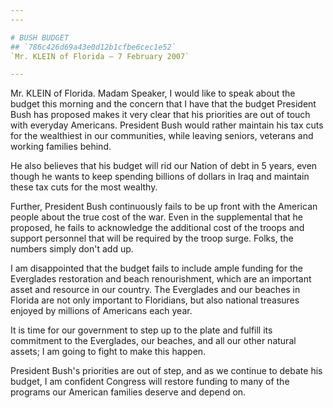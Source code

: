 ```yaml
---
---

# BUSH BUDGET
## `786c426d69a43e0d12b1cfbe6cec1e52`
`Mr. KLEIN of Florida — 7 February 2007`

---
```



Mr. KLEIN of Florida. Madam Speaker, I would like to speak about the 
budget this morning and the concern that I have that the budget 
President Bush has proposed makes it very clear that his priorities are 
out of touch with everyday Americans. President Bush would rather 
maintain his tax cuts for the wealthiest in our communities, while 
leaving seniors, veterans and working families behind.

He also believes that his budget will rid our Nation of debt in 5 
years, even though he wants to keep spending billions of dollars in 
Iraq and maintain these tax cuts for the most wealthy.

Further, President Bush continuously fails to be up front with the 
American people about the true cost of the war. Even in the 
supplemental that he proposed, he fails to acknowledge the additional 
cost of the troops and support personnel that will be required by the 
troop surge. Folks, the numbers simply don't add up.

I am disappointed that the budget fails to include ample funding for 
the Everglades restoration and beach renourishment, which are an 
important asset and resource in our country. The Everglades and our 
beaches in Florida are not only important to Floridians, but also 
national treasures enjoyed by millions of Americans each year.

It is time for our government to step up to the plate and fulfill its 
commitment to the Everglades, our beaches, and all our other natural 
assets; I am going to fight to make this happen.

President Bush's priorities are out of step, and as we continue to 
debate his budget, I am confident Congress will restore funding to many 
of the programs our American families deserve and depend on.
